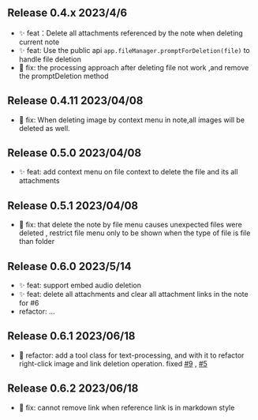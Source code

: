 ## Release 0.4.x 2023/4/6

-   ✨ feat：Delete all attachments referenced by the note when deleting current note
-   ✨ feat: Use the public api `app.fileManager.promptForDeletion(file)` to handle file deletion
-   🐞 fix: the processing approach after deleting file not work ,and remove the promptDeletion method

## Release 0.4.11 2023/04/08

-   🐞 fix: When deleting image by context menu in note,all images will be deleted as well.

## Release 0.5.0 2023/04/08

-   ✨ feat: add context menu on file context to delete the file and its all attachments

## Release 0.5.1 2023/04/08

-   🐞 fix: that delete the note by file menu causes unexpected files were deleted , restrict file menu only to be shown when the type of file is file than folder

## Release 0.6.0 2023/5/14

-   ✨ feat: support embed audio deletion
-   ✨ feat: delete all attachments and clear all attachment links in the note for #6
-   refactor: ...

## Release 0.6.1 2023/06/18

-   🦄 refactor: add a tool class for text-processing, and with it to refactor right-click image and link deletion operation. fixed [#9](https://github.com/martinniee/Obsidian-fast-image-cleaner/issues/9) , [#5](https://github.com/martinniee/Obsidian-fast-image-cleaner/issues/5)

## Release 0.6.2 2023/06/18

-   🐞 fix: cannot remove link when reference link is in markdown style
